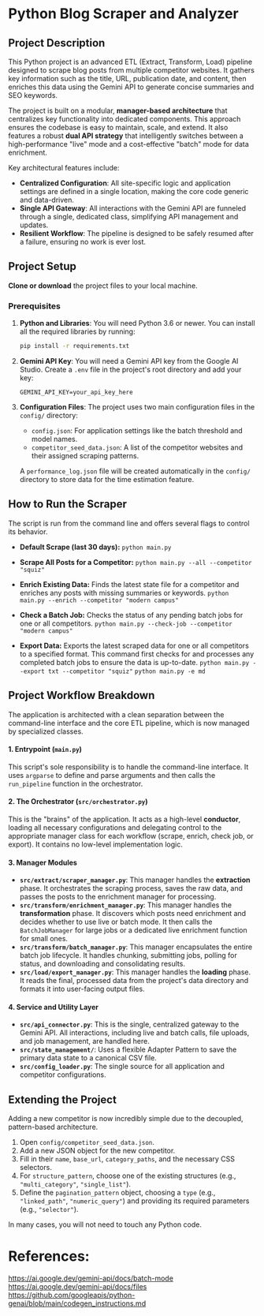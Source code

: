 # Python Blog Scraper and Analyzer

## Project Description
This Python project is an advanced ETL (Extract, Transform, Load) pipeline designed to scrape blog posts from multiple competitor websites. It gathers key information such as the title, URL, publication date, and content, then enriches this data using the Gemini API to generate concise summaries and SEO keywords.

The project is built on a modular, **manager-based architecture** that centralizes key functionality into dedicated components. This approach ensures the codebase is easy to maintain, scale, and extend. It also features a robust **dual API strategy** that intelligently switches between a high-performance "live" mode and a cost-effective "batch" mode for data enrichment.

Key architectural features include:
* **Centralized Configuration**: All site-specific logic and application settings are defined in a single location, making the core code generic and data-driven.
* **Single API Gateway**: All interactions with the Gemini API are funneled through a single, dedicated class, simplifying API management and updates.
* **Resilient Workflow**: The pipeline is designed to be safely resumed after a failure, ensuring no work is ever lost.

## Project Setup

**Clone or download** the project files to your local machine.

### Prerequisites

1.  **Python and Libraries**: You will need Python 3.6 or newer. You can install all the required libraries by running:
    ```bash
    pip install -r requirements.txt
    ```

2.  **Gemini API Key**: You will need a Gemini API key from the Google AI Studio. Create a `.env` file in the project's root directory and add your key:
    ```
    GEMINI_API_KEY=your_api_key_here
    ```

3.  **Configuration Files**: The project uses two main configuration files in the `config/` directory:
    * `config.json`: For application settings like the batch threshold and model names.
    * `competitor_seed_data.json`: A list of the competitor websites and their assigned scraping patterns.

    A `performance_log.json` file will be created automatically in the `config/` directory to store data for the time estimation feature.

## How to Run the Scraper

The script is run from the command line and offers several flags to control its behavior.

* **Default Scrape (last 30 days):**
    `python main.py`

* **Scrape All Posts for a Competitor:**
    `python main.py --all --competitor "squiz"`

* **Enrich Existing Data:**
    Finds the latest state file for a competitor and enriches any posts with missing summaries or keywords.
    `python main.py --enrich --competitor "modern campus"`

* **Check a Batch Job:**
    Checks the status of any pending batch jobs for one or all competitors.
    `python main.py --check-job --competitor "modern campus"`

* **Export Data:**
    Exports the latest scraped data for one or all competitors to a specified format. This command first checks for and processes any completed batch jobs to ensure the data is up-to-date.
    `python main.py --export txt --competitor "squiz"`
    `python main.py -e md`

## Project Workflow Breakdown

The application is architected with a clean separation between the command-line interface and the core ETL pipeline, which is now managed by specialized classes.

#### 1. Entrypoint (`main.py`)
This script's sole responsibility is to handle the command-line interface. It uses `argparse` to define and parse arguments and then calls the `run_pipeline` function in the orchestrator.

#### 2. The Orchestrator (`src/orchestrator.py`)
This is the "brains" of the application. It acts as a high-level **conductor**, loading all necessary configurations and delegating control to the appropriate manager class for each workflow (scrape, enrich, check job, or export). It contains no low-level implementation logic.

#### 3. Manager Modules
* **`src/extract/scraper_manager.py`**: This manager handles the **extraction** phase. It orchestrates the scraping process, saves the raw data, and passes the posts to the enrichment manager for processing.
* **`src/transform/enrichment_manager.py`**: This manager handles the **transformation** phase. It discovers which posts need enrichment and decides whether to use live or batch mode. It then calls the `BatchJobManager` for large jobs or a dedicated live enrichment function for small ones.
* **`src/transform/batch_manager.py`**: This manager encapsulates the entire batch job lifecycle. It handles chunking, submitting jobs, polling for status, and downloading and consolidating results.
* **`src/load/export_manager.py`**: This manager handles the **loading** phase. It reads the final, processed data from the project's data directory and formats it into user-facing output files.

#### 4. Service and Utility Layer
* **`src/api_connector.py`**: This is the single, centralized gateway to the Gemini API. All interactions, including live and batch calls, file uploads, and job management, are handled here.
* **`src/state_management/`**: Uses a flexible Adapter Pattern to save the primary data state to a canonical CSV file.
* **`src/config_loader.py`**: The single source for all application and competitor configurations.

## Extending the Project
Adding a new competitor is now incredibly simple due to the decoupled, pattern-based architecture.

1.  Open `config/competitor_seed_data.json`.
2.  Add a new JSON object for the new competitor.
3.  Fill in their `name`, `base_url`, `category_paths`, and the necessary CSS selectors.
4.  For `structure_pattern`, choose one of the existing structures (e.g., `"multi_category"`, `"single_list"`).
5.  Define the `pagination_pattern` object, choosing a `type` (e.g., `"linked_path"`, `"numeric_query"`) and providing its required parameters (e.g., `"selector"`).

In many cases, you will not need to touch any Python code.

# References:

https://ai.google.dev/gemini-api/docs/batch-mode
https://ai.google.dev/gemini-api/docs/files
https://github.com/googleapis/python-genai/blob/main/codegen_instructions.md